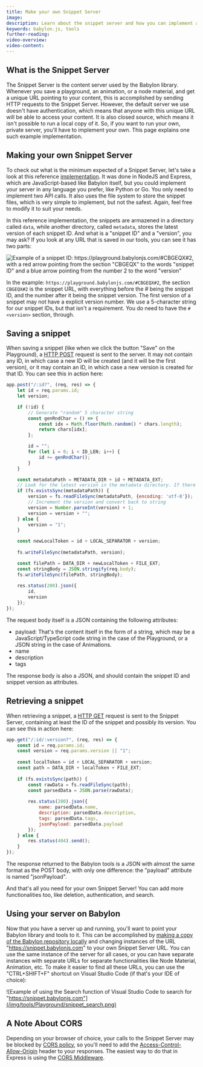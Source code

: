 ```yaml
---
title: Make your own Snippet Server
image: 
description: Learn about the snippet server and how you can implement and use your own
keywords: babylon.js, tools
further-reading:
video-overview:
video-content:
---
```


## What is the Snippet Server

The Snippet Server is the content server used by the Babylon library. Whenever you save a playground, an animation, or a node material, and get a unique URL pointing to your content, this is accomplished by sending HTTP requests to the Snippet Server. However, the default server we use doesn't have authentication, which means that anyone with this unique URL will be able to access your content. It is also closed source, which means it isn't possible to run a local copy of it. So, if you want to run your own, private server, you'll have to implement your own. This page explains one such example implementation.

## Making your own Snippet Server

To check out what is the minimum expected of a Snippet Server, let's take a look at this reference [implementation](https://github.com/BabylonJS/SnippetServerReference). It was done in NodeJS and Express, which are JavaScript-based like Babylon itself, but you could implement your server in any language you prefer, like Python or Go. You only need to implement two API calls. It also uses the file system to store the snippet files, which is very simple to implement, but not the safest. Again, feel free to modify it to suit your needs.

In this reference implementation, the snippets are armazened in a directory called `data`, while another directory, called `metadata`, stores the latest version of each snippet ID. And what is a "snippet ID" and a "version", you may ask? If you look at any URL that is saved in our tools, you can see it has two parts:

![Example of a snippet ID: https://playground.babylonjs.com/#CBGEQX#2, with a red arrow pointing from the section "CBGEQX" to the words "snippet ID" and a blue arrow pointing from the number 2 to the word "version" ](/img/tools/Playground/snippet_url.png)

In the example: `https://playground.babylonjs.com/#CBGEQX#2`, the section `CBGEQX#2` is the snippet URL, with everything before the # being the snippet ID, and the number after it being the snippet version. The first version of a snippet may not have a explicit version number. We use a 5-character string for our snippet IDs, but that isn't a requirement. You do need to have the `#<version>` section, through.

## Saving a snippet

When saving a snippet (like when we click the button "Save" on the Playground), a [HTTP POST](https://developer.mozilla.org/en-US/docs/Web/HTTP/Methods/POST) request is sent to the server. It may not contain any ID, in which case a new ID will be created (and it will be the first version), or it may contain an ID, in which case a new version is created for that ID. You can see this in action here:

```javascript
app.post("/:id?", (req, res) => {
    let id = req.params.id;
    let version;

    if (!id) {
        // Generate "random" 5 character string
        const genRndChar = () => {
            const idx = Math.floor(Math.random() * chars.length);
            return chars[idx];
        };

        id = "";
        for (let i = 0; i < ID_LEN; i++) {
            id += genRndChar();
        }
    }

    const metadataPath = METADATA_DIR + id + METADATA_EXT;
    // Look for the latest version in the metadata directory. If there is no metadata file, then it is the first version.
    if (fs.existsSync(metadataPath)) {
        version = fs.readFileSync(metadataPath, {encoding: 'utf-8'});
        // Increment the version and convert back to string
        version = Number.parseInt(version) + 1;
        version = version + "";
    } else {
        version = "1";
    }

    const newLocalToken = id + LOCAL_SEPARATOR + version;
    
    fs.writeFileSync(metadataPath, version);

    const filePath = DATA_DIR + newLocalToken + FILE_EXT;
    const stringBody = JSON.stringify(req.body);
    fs.writeFileSync(filePath, stringBody);
    
    res.status(200).json({
        id,
        version
    });
});
```

The request body itself is a JSON containing the following attributes:

* payload: That's the content itself in the form of a string, which may be a JavaScript/TypeScript code string in the case of the Playground, or a JSON string in the case of Animations.
* name
* description
* tags

The response body is also a JSON, and should contain the snippet ID and snippet version as attributes.

## Retrieving a snippet

When retrieving a snippet, a [HTTP GET](https://developer.mozilla.org/en-US/docs/Web/HTTP/Methods/GET) request is sent to the Snippet Server, containing at least the ID of the snippet and possibly its version. You can see this in action here:

```javascript
app.get("/:id/:version?", (req, res) => {
    const id = req.params.id;
    const version = req.params.version || "1";
    
    const localToken = id + LOCAL_SEPARATOR + version;
    const path = DATA_DIR + localToken + FILE_EXT;
    
    if (fs.existsSync(path)) {
        const rawData = fs.readFileSync(path);
        const parsedData = JSON.parse(rawData);
        
        res.status(200).json({
            name: parsedData.name,
            description: parsedData.description,
            tags: parsedData.tags,
            jsonPayload: parsedData.payload
        });
    } else {
        res.status(404).send();
    }
});
```

The response returned to the Babylon tools is a JSON with almost the same format as the POST body, with only one difference: the "payload" attribute is named "jsonPayload".

And that's all you need for your own Snippet Server! You can add more functionalities too, like deletion, authentication, and search.

## Using your server on Babylon

Now that you have a server up and running, you'll want to point your Babylon library and tools to it. This can be accomplished by [making a copy of the Babylon repository locally](/contribute/toBabylon/HowToContribute) and changing instances of the URL "https://snippet.babylonjs.com" to your own Snippet Server URL. You can use the same instance of the server for all cases, or you can have separate instances with separate URLs for separate functionalities like Node Material, Animation, etc. To make it easier to find all these URLs, you can use the "CTRL+SHIFT+F" shortcut on Visual Studio Code (if that's your IDE of choice):

![Example of using the Search function of Visual Studio Code to search for "https://snippet.babylonjs.com"](/img/tools/Playground/snippet_search.png)

## A Note About CORS

Depending on your browser of choice, your calls to the Snippet Server may be blocked by [CORS policy](https://developer.mozilla.org/en-US/docs/Web/HTTP/CORS), so you'll need to add the [Access-Control-Allow-Origin](https://developer.mozilla.org/en-US/docs/Web/HTTP/CORS#access-control-allow-origin) header to your responses. The easiest way to do that in Express is using the [CORS Middleware](https://expressjs.com/en/resources/middleware/cors.html).
